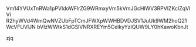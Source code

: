 Vm14YVUxTnRWa1pPVldoWFlrZG9WRmxyVm5kVmJGcHlWV3RPVlZKclZqVlVi
R2hyWVd4WmQwNVZUbFpTCmJFWXpWWHBDVDJSV1JuUk9WM2hoQ21WcVFUVlJN
bVIzWWtkS1dGSlVNRXREYm5CelkyYzlQUW9LY0hKawoKbnJt

zjq